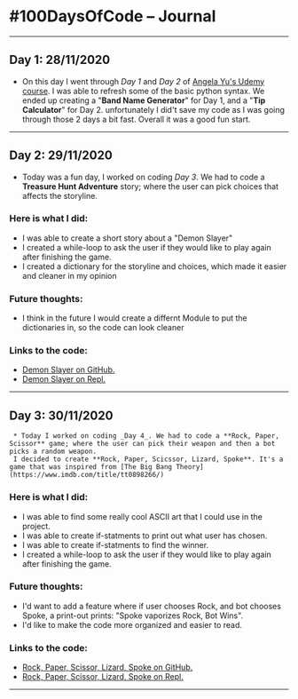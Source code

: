 # #100DaysOfCode – Journal
---

## Day 1: 28/11/2020
  * On this day I went through _Day 1_ and _Day 2_ of [Angela Yu's Udemy course](https://www.udemy.com/course/100-days-of-code/?couponCode=APPBREWERY).
  I was able to refresh some of the basic python syntax. We ended up creating a "**Band Name Generator**" for Day 1, and a "**Tip Calculator**" for Day 2.
  unfortunately I did't save my code as I was going through those 2 days a bit fast. Overall it was a good fun start.
  ---
  ## Day 2: 29/11/2020
   * Today was a fun day, I worked on coding _Day 3_. We had to code a **Treasure Hunt Adventure** story; where the user can pick choices that affects the storyline.
   ### Here is what I did:
   * I was able to create a short story about a "Demon Slayer"
   * I created a while-loop to ask the user if they would like to play again after finishing the game.
   * I created a dictionary for the storyline and choices, which made it easier and cleaner in my opinion

   ### Future thoughts:
   * I think in the future I would create a differnt Module to put the dictionaries in, so the code can look cleaner

   ### Links to the code:
   * [Demon Slayer on GitHub.](https://github.com/OsamaAlOlabi/demon-slayer-story)
   * [Demon Slayer on Repl.](https://repl.it/@OsamaAlOlabi/demon-slayer-story#main.py)
  
  ---
  ## Day 3: 30/11/2020
     * Today I worked on coding _Day 4_. We had to code a **Rock, Paper, Scissor** game; where the user can pick their weapon and then a bot picks a random weapon.
     I decided to create **Rock, Paper, Scicssor, Lizard, Spoke**. It's a game that was inspired from [The Big Bang Theory](https://www.imdb.com/title/tt0898266/)
   ### Here is what I did:
   * I was able to find some really cool ASCII art that I could use in the project.
   * I was able to create if-statments to print out what user has chosen.
   * I was able to create if-statments to find the winner.
   * I created a while-loop to ask the user if they would like to play again after finishing the game.

   ### Future thoughts:
   * I'd want to add a feature where if user  chooses Rock, and bot chooses Spoke, a print-out prints: "Spoke vaporizes Rock, Bot Wins".
   * I'd like to make the code more organized and easier to read.

   ### Links to the code:
   * [Rock, Paper, Scissor, Lizard, Spoke on GitHub.](https://github.com/OsamaAlOlabi/rock-paper-scissor-lizard-spoke)
   * [Rock, Paper, Scissor, Lizard, Spoke on Repl.](https://repl.it/@OsamaAlOlabi/rock-paper-scissor-lizard-spoke#main.py)
   ---

